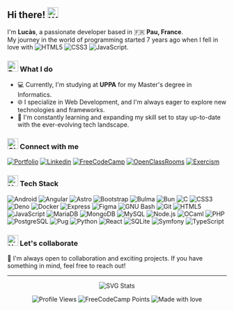 ## Hi there! <img src="https://raw.githubusercontent.com/Tarikul-Islam-Anik/Animated-Fluent-Emojis/master/Emojis/Hand%20gestures/Waving%20Hand.png" alt="Waving Hand" width="25" height="25" />

I'm **Lucàs**, a passionate developer based in 🇫🇷 **Pau, France**.<br/>
My journey in the world of programming started 7 years ago when I fell in love with ![HTML5](https://img.shields.io/static/v1?message=HTML5&logo=html5&logoColor=white&label=+&color=E34F26) ![CSS3](https://img.shields.io/static/v1?message=CSS3&logo=css3&logoColor=white&label=+&color=1572B6) ![JavaScript](https://img.shields.io/static/v1?message=JavaScript&logo=javascript&logoColor=white&label=+&color=F7DF1E).

### <img src="https://raw.githubusercontent.com/Tarikul-Islam-Anik/Animated-Fluent-Emojis/master/Emojis/Travel%20and%20places/Rocket.png" alt="Rocket" width="25" height="25" /> What I do

- 💻 Currently, I'm studying at **UPPA** for my Master's degree in Informatics.
- 🌐 I specialize in Web Development, and I'm always eager to explore new technologies and frameworks.
- 🌱 I'm constantly learning and expanding my skill set to stay up-to-date with the ever-evolving tech landscape.

### <img src="https://raw.githubusercontent.com/Tarikul-Islam-Anik/Animated-Fluent-Emojis/master/Emojis/Travel%20and%20places/Globe%20Showing%20Europe-Africa.png" alt="Globe Showing Europe-Africa" width="25" height="25" /> Connect with me

[![Portfolio](https://img.shields.io/static/v1?message=Portfolio&style=for-the-badge&logoColor=white&label=+&color=black&link=https%3A%2F%2Fwww.lucasvbr.dev)](https://www.lucasvbr.dev)
[![Linkedin](https://img.shields.io/static/v1?message=LinkedIn&style=for-the-badge&logo=linkedin&logoColor=white&label=+&color=0A66C2&link=https%3A%2F%2Fwww.linkedin.com%2Fin%2Flucasvbr)](https://www.linkedin.com/in/lucasvbr)
[![FreeCodeCamp](https://img.shields.io/static/v1?message=freeCodeCamp&style=for-the-badge&logo=freecodecamp&logoColor=white&label=+&color=0A0A23&link=https%3A%2F%2Fwww.freecodecamp.org%2FLucasVbr)](https://www.freecodecamp.org/LucasVbr)
[![OpenClassRooms](https://img.shields.io/static/v1?message=OpenClassRooms&style=for-the-badge&logoColor=white&label=+&color=black&link=https%3A%2F%2Fopenclassrooms.com%2Ffr%2Fmembers%2F97j9zltv6225)](https://openclassrooms.com/fr/members/97j9zltv6225)
[![Exercism](https://img.shields.io/static/v1?message=Exercism&style=for-the-badge&logo=exercism&logoColor=white&label=+&color=009CAB&link=https%3A%2F%2Fexercism.org%2Fprofiles%2FLucasVbr)](https://exercism.org/profiles/LucasVbr)

### <img src="https://raw.githubusercontent.com/Tarikul-Islam-Anik/Animated-Fluent-Emojis/master/Emojis/Objects/Hammer%20and%20Wrench.png" alt="Hammer and Wrench" width="25" height="25" /> Tech Stack

![Android](https://img.shields.io/static/v1?message=Android&logo=android&logoColor=white&label=+&color=3DDC84)
![Angular](https://img.shields.io/static/v1?message=Angular&logo=angular&logoColor=white&label=+&color=DD0031)
![Astro](https://img.shields.io/static/v1?message=Astro&logo=astro&logoColor=white&label=+&color=FF5D01)
![Bootstrap](https://img.shields.io/static/v1?message=Bootstrap&logo=bootstrap&logoColor=white&label=+&color=7952B3)
![Bulma](https://img.shields.io/static/v1?message=Bulma&logo=bulma&logoColor=white&label=+&color=00D1B2)
![Bun](https://img.shields.io/static/v1?message=Bun&logo=bun&logoColor=white&label=+&color=000000)
![C](https://img.shields.io/static/v1?message=C&logo=c&logoColor=white&label=+&color=A8B9CC)
![CSS3](https://img.shields.io/static/v1?message=CSS3&logo=css3&logoColor=white&label=+&color=1572B6)
![Deno](https://img.shields.io/static/v1?message=Deno&logo=deno&logoColor=white&label=+&color=000000)
![Docker](https://img.shields.io/static/v1?message=Docker&logo=docker&logoColor=white&label=+&color=2496ED)
![Express](https://img.shields.io/static/v1?message=Express&logo=express&logoColor=white&label=+&color=000000)
![Figma](https://img.shields.io/static/v1?message=Figma&logo=figma&logoColor=white&label=+&color=F24E1E)
![GNU Bash](https://img.shields.io/static/v1?message=GNU_Bash&logo=gnubash&logoColor=white&label=+&color=4EAA25)
![Git](https://img.shields.io/static/v1?message=Git&logo=git&logoColor=white&label=+&color=F05032)
![HTML5](https://img.shields.io/static/v1?message=HTML5&logo=html5&logoColor=white&label=+&color=E34F26)
![JavaScript](https://img.shields.io/static/v1?message=JavaScript&logo=javascript&logoColor=white&label=+&color=F7DF1E)
![MariaDB](https://img.shields.io/static/v1?message=MariaDB&logo=mariadb&logoColor=white&label=+&color=003545)
![MongoDB](https://img.shields.io/static/v1?message=MongoDB&logo=mongodb&logoColor=white&label=+&color=47A248)
![MySQL](https://img.shields.io/static/v1?message=MySQL&logo=mysql&logoColor=white&label=+&color=4479A1)
![Node.js](https://img.shields.io/static/v1?message=Node.js&logo=nodedotjs&logoColor=white&label=+&color=339933)
![OCaml](https://img.shields.io/static/v1?message=OCaml&logo=ocaml&logoColor=white&label=+&color=EC6813)
![PHP](https://img.shields.io/static/v1?message=PHP&logo=php&logoColor=white&label=+&color=777BB4)
![PostgreSQL](https://img.shields.io/static/v1?message=PostgreSQL&logo=postgresql&logoColor=white&label=+&color=4169E1)
![Pug](https://img.shields.io/static/v1?message=Pug&logo=pug&logoColor=white&label=+&color=A86454)
![Python](https://img.shields.io/static/v1?message=Python&logo=python&logoColor=white&label=+&color=3776AB)
![React](https://img.shields.io/static/v1?message=React&logo=react&logoColor=white&label=+&color=61DAFB)
![SQLite](https://img.shields.io/static/v1?message=SQLite&logo=sqlite&logoColor=white&label=+&color=003B57)
![Symfony](https://img.shields.io/static/v1?message=Symfony&logo=symfony&logoColor=white&label=+&color=000000)
![TypeScript](https://img.shields.io/static/v1?message=TypeScript&logo=typescript&logoColor=white&label=+&color=3178C6)

### <img src="https://raw.githubusercontent.com/Tarikul-Islam-Anik/Animated-Fluent-Emojis/master/Emojis/Hand%20gestures/Handshake.png" alt="Handshake" width="25" height="25" /> Let's collaborate

👀 I'm always open to collaboration and exciting projects. If you have something in mind, feel free to reach out!

---

<footer>
<div align="center">

![SVG Stats](https://github-stats-alpha.vercel.app/api?username=LucasVbr&cc=000&tc=fff&ic=fff&bc=000)

![Profile Views](https://komarev.com/ghpvc/?username=lucasvbr&amp;amp;amp;label=Profile%20views&amp;amp;amp;color=0e75b6&amp;amp;amp;style=flat)
![FreeCodeCamp Points](https://img.shields.io/freecodecamp/points/lucasvbr?label=FreeCodeCamp%20points)
![Made with love](https://img.shields.io/badge/-made%20with%20%E2%9D%A4%EF%B8%8F-red)

</div>
</footer>
